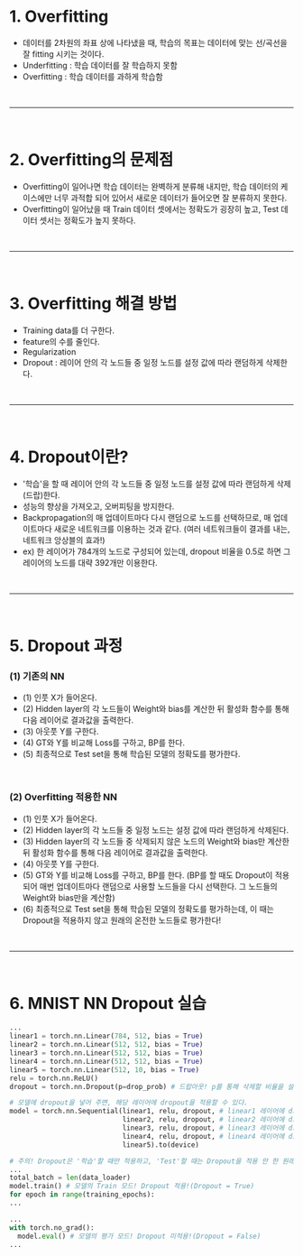 # 1. Overfitting
 - 데이터를 2차원의 좌표 상에 나타냈을 때, 학습의 목표는 데이터에 맞는 선/곡선을 잘 fitting 시키는 것이다.
 - Underfitting : 학습 데이터를 잘 학습하지 못함
 - Overfitting : 학습 데이터를 과하게 학습함

<br>
<hr>
<br>
 
# 2. Overfitting의 문제점
 - Overfitting이 일어나면 학습 데이터는 완벽하게 분류해 내지만, 학습 데이터의 케이스에만 너무 과적합 되어 있어서 새로운 데이터가 들어오면 잘 분류하지 못한다.
 - Overfitting이 일어났을 때 Train 데이터 셋에서는 정확도가 굉장히 높고, Test 데이터 셋서는 정확도가 높지 못하다.


<br>
<hr>
<br>
 

# 3. Overfitting 해결 방법
 - Training data를 더 구한다.
 - feature의 수를 줄인다.
 - Regularization
 - Dropout : 레이어 안의 각 노드들 중 일정 노드를 설정 값에 따라 랜덤하게 삭제한다.


<br>
<hr>
<br>
 

# 4. Dropout이란?
 - '학습'을 할 때 레이어 안의 각 노드들 중 일정 노드를 설정 값에 따라 랜덤하게 삭제(드랍)한다.
 - 성능의 향상을 가져오고, 오버피팅을 방지한다.
 - Backpropagation의 매 업데이트마다 다시 랜덤으로 노드를 선택하므로, 매 업데이트마다 새로운 네트워크를 이용하는 것과 같다. (여러 네트워크들이 결과를 내는, 네트워크 앙상블의 효과!)
 - ex) 한 레이어가 784개의 노드로 구성되어 있는데, dropout 비율을 0.5로 하면 그 레이어의 노드를 대략 392개만 이용한다.


<br>
<hr>
<br>
 

# 5. Dropout 과정
### (1) 기존의 NN
 - (1) 인풋 X가 들어온다.
 - (2) Hidden layer의 각 노드들이 Weight와 bias를 계산한 뒤 활성화 함수를 통해 다음 레이어로 결과값을 출력한다.
 - (3) 아웃풋 Y를 구한다.
 - (4) GT와 Y를 비교해 Loss를 구하고, BP를 한다.
 - (5) 최종적으로 Test set을 통해 학습된 모델의 정확도를 평가한다.
 
 <br>
 
### (2) Overfitting 적용한 NN
 - (1) 인풋 X가 들어온다.
 - (2) Hidden layer의 각 노드들 중 일정 노드는 설정 값에 따라 랜덤하게 삭제된다.
 - (3) Hidden layer의 각 노드들 중 삭제되지 않은 노드의 Weight와 bias만 계산한 뒤 활성화 함수를 통해 다음 레이어로 결과값을 출력한다.
 - (4) 아웃풋 Y를 구한다.
 - (5) GT와 Y를 비교해 Loss를 구하고, BP를 한다. (BP를 할 때도 Dropout이 적용되어 매번 업데이트마다 랜덤으로 사용할 노드들을 다시 선택한다. 그 노드들의 Weight와 bias만을 계산함)
 - (6) 최종적으로 Test set을 통해 학습된 모델의 정확도를 평가하는데, 이 때는 Dropout을 적용하지 않고 원래의 온전한 노드들로 평가한다!


<br>
<hr>
<br>
 

# 6. MNIST NN Dropout 실습

```python
...
linear1 = torch.nn.Linear(784, 512, bias = True)
linear2 = torch.nn.Linear(512, 512, bias = True)
linear3 = torch.nn.Linear(512, 512, bias = True)
linear4 = torch.nn.Linear(512, 512, bias = True)
linear5 = torch.nn.Linear(512, 10, bias = True)
relu = torch.nn.ReLU()
dropout = torch.nn.Dropout(p=drop_prob) # 드랍아웃! p를 통해 삭제할 비율을 설정한다.

# 모델에 dropout을 넣어 주면, 해당 레이어에 dropout을 적용할 수 있다.
model = torch.nn.Sequential(linear1, relu, dropout, # linear1 레이어에 dropout 적용!
                            linear2, relu, dropout, # linear2 레이어에 dropout 적용!
                            linear3, relu, dropout, # linear3 레이어에 dropout 적용!
                            linear4, relu, dropout, # linear4 레이어에 dropout 적용!
                            linear5).to(device)

# 주의! Dropout은 '학습'할 때만 적용하고, 'Test'할 때는 Dropout을 적용 안 한 원래의 온전한 노드들로 평가하기 때문에, 모델을 train 모드와 eval 모드로 나눠야 한다.
...                           
total_batch = len(data_loader)
model.train() # 모델의 Train 모드! Dropout 적용!(Dropout = True)
for epoch in range(training_epochs):
...

...
with torch.no_grad():
  model.eval() # 모델의 평가 모드! Dropout 미적용!(Dropout = False)
...
```

